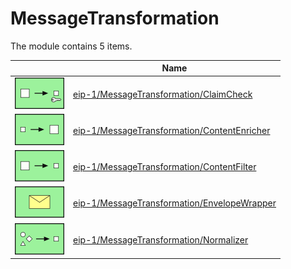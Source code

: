 # MessageTransformation

The module contains 5 items.



| |Name|
|:---:|---|
| ![illustration of eip-1/MessageTransformation/ClaimCheck](../../eip-1/MessageTransformation/ClaimCheck.png) | [eip-1/MessageTransformation/ClaimCheck](../../eip-1/MessageTransformation/ClaimCheck.md) |
| ![illustration of eip-1/MessageTransformation/ContentEnricher](../../eip-1/MessageTransformation/ContentEnricher.png) | [eip-1/MessageTransformation/ContentEnricher](../../eip-1/MessageTransformation/ContentEnricher.md) |
| ![illustration of eip-1/MessageTransformation/ContentFilter](../../eip-1/MessageTransformation/ContentFilter.png) | [eip-1/MessageTransformation/ContentFilter](../../eip-1/MessageTransformation/ContentFilter.md) |
| ![illustration of eip-1/MessageTransformation/EnvelopeWrapper](../../eip-1/MessageTransformation/EnvelopeWrapper.png) | [eip-1/MessageTransformation/EnvelopeWrapper](../../eip-1/MessageTransformation/EnvelopeWrapper.md) |
| ![illustration of eip-1/MessageTransformation/Normalizer](../../eip-1/MessageTransformation/Normalizer.png) | [eip-1/MessageTransformation/Normalizer](../../eip-1/MessageTransformation/Normalizer.md) |



